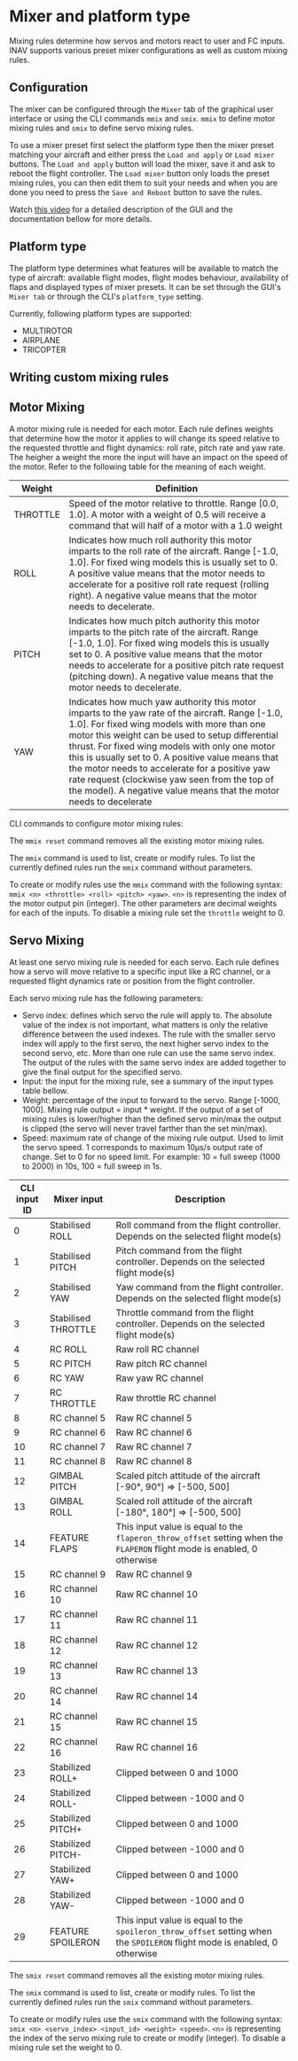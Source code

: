 # Mixer and platform type

Mixing rules determine how servos and motors react to user and FC inputs. INAV supports various preset mixer configurations as well as custom mixing rules.

## Configuration

The mixer can be configured through the `Mixer` tab of the graphical user interface or using the CLI commands `mmix` and `smix`. `mmix` to define motor mixing rules and `smix` to define servo mixing rules.

To use a mixer preset first select the platform type then the mixer preset matching your aircraft and either press the `Load and apply` or `Load mixer` buttons. The `Load and apply` button will load the mixer, save it and ask to reboot the flight controller. The `Load mixer` button only loads the preset mixing rules, you can then edit them to suit your needs and when you are done you need to press the `Save and Reboot` button to save the rules.

Watch [this video](https://www.youtube.com/watch?v=0cLFu-5syi0) for a detailed description of the GUI and the documentation bellow for more details.

## Platform type

The platform type determines what features will be available to match the type of aircraft: available flight modes, flight modes behaviour, availability of flaps and displayed types of mixer presets. It can be set through the GUI's `Mixer tab` or through the CLI's `platform_type` setting.

Currently, following platform types are supported:

* MULTIROTOR
* AIRPLANE
* TRICOPTER

## Writing custom mixing rules

## Motor Mixing

A motor mixing rule is needed for each motor. Each rule defines weights that determine how the motor it applies to will change its speed relative to the requested throttle and flight dynamics: roll rate, pitch rate and yaw rate. The heigher a weight the more the input will have an impact on the speed of the motor. Refer to the following table for the meaning of each weight.

| Weight | Definition |
| ---------------------- | ---------- |
| THROTTLE    | Speed of the motor relative to throttle. Range [0.0, 1.0]. A motor with a weight of 0.5 will receive a command that will half of a motor with a 1.0 weight |
| ROLL    | Indicates how much roll authority this motor imparts to the roll rate of the aircraft. Range [-1.0, 1.0]. For fixed wing models this is usually set to 0. A positive value means that the motor needs to accelerate for a positive roll rate request (rolling right). A negative value means that the motor needs to decelerate. |
| PITCH    | Indicates how much pitch authority this motor imparts to the pitch rate of the aircraft. Range [-1.0, 1.0]. For fixed wing models this is usually set to 0. A positive value means that the motor needs to accelerate for a positive pitch rate request (pitching down). A negative value means that the motor needs to decelerate. |
| YAW    | Indicates how much yaw authority this motor imparts to the yaw rate of the aircraft. Range [-1.0, 1.0]. For fixed wing models with more than one motor this weight can be used to setup differential thrust. For fixed wing models with only one motor this is usually set to 0. A positive value means that the motor needs to accelerate for a positive yaw rate request (clockwise yaw seen from the top of the model). A negative value means that the motor needs to decelerate |

CLI commands to configure motor mixing rules:

The `mmix reset` command removes all the existing motor mixing rules.

The `mmix` command is used to list, create or modify rules. To list the currently defined rules run the `mmix` command without parameters.

To create or modify rules use the `mmix` command with the following syntax: `mmix <n> <throttle> <roll> <pitch> <yaw>`. `<n>` is representing the index of the motor output pin (integer). The other parameters are decimal weights for each of the inputs. To disable a mixing rule set the `throttle` weight to 0.

## Servo Mixing

At least one servo mixing rule is needed for each servo. Each rule defines how a servo will move relative to a specific input like a RC channel, or a requested flight dynamics rate or position from the flight controller.

Each servo mixing rule has the following parameters:
* Servo index: defines which servo the rule will apply to. The absolute value of the index is not important, what matters is only the relative difference between the used indexes. The rule with the smaller servo index will apply to the first servo, the next higher servo index to the second servo, etc. More than one rule can use the same servo index. The output of the rules with the same servo index are added together to give the final output for the specified servo.
* Input: the input for the mixing rule, see a summary of the input types table bellow.
* Weight: percentage of the input to forward to the servo. Range [-1000, 1000]. Mixing rule output = input * weight. If the output of a set of mixing rules is lower/higher than the defined servo min/max the output is clipped (the servo will never travel farther than the set min/max).
* Speed: maximum rate of change of the mixing rule output. Used to limit the servo speed. 1 corresponds to maximum 10µs/s output rate of change. Set to 0 for no speed limit. For example: 10 = full sweep (1000 to 2000) in 10s, 100 = full sweep in 1s.

| CLI input ID | Mixer input | Description |
|----|--------------------------|------------------------------------------------------------------------------|
| 0  | Stabilised ROLL          | Roll command from the flight controller. Depends on the selected flight mode(s) |
| 1  | Stabilised PITCH         | Pitch command from the flight controller. Depends on the selected flight mode(s) |
| 2  | Stabilised YAW           | Yaw command from the flight controller. Depends on the selected flight mode(s) |
| 3  | Stabilised THROTTLE      | Throttle command from the flight controller. Depends on the selected flight mode(s) |
| 4  | RC ROLL                  | Raw roll RC channel |
| 5  | RC PITCH                 | Raw pitch RC channel |
| 6  | RC YAW                   | Raw yaw RC channel |
| 7  | RC THROTTLE              | Raw throttle RC channel |
| 8  | RC channel 5             | Raw RC channel 5 |
| 9  | RC channel 6             | Raw RC channel 6 |
| 10 | RC channel 7             | Raw RC channel 7 |
| 11 | RC channel 8             | Raw RC channel 8 |
| 12 | GIMBAL PITCH             | Scaled pitch attitude of the aircraft [-90°, 90°] => [-500, 500] |
| 13 | GIMBAL ROLL              | Scaled roll attitude of the aircraft [-180°, 180°] => [-500, 500] |
| 14 | FEATURE FLAPS            | This input value is equal to the `flaperon_throw_offset` setting when the `FLAPERON` flight mode is enabled, 0 otherwise |
| 15 | RC channel 9             | Raw RC channel 9 |
| 16 | RC channel 10            | Raw RC channel 10 |
| 17 | RC channel 11            | Raw RC channel 11 |
| 18 | RC channel 12            | Raw RC channel 12 |
| 19 | RC channel 13            | Raw RC channel 13 |
| 20 | RC channel 14            | Raw RC channel 14 |
| 21 | RC channel 15            | Raw RC channel 15 |
| 22 | RC channel 16            | Raw RC channel 16 |
| 23 | Stabilized ROLL+         | Clipped between 0 and 1000 |       
| 24 | Stabilized ROLL-         | Clipped between -1000 and 0 |
| 25 | Stabilized PITCH+        | Clipped between 0 and 1000 |
| 26 | Stabilized PITCH-        | Clipped between -1000 and 0 |
| 27 | Stabilized YAW+          | Clipped between 0 and 1000 |
| 28 | Stabilized YAW-          | Clipped between -1000 and 0 |
| 29 | FEATURE SPOILERON        | This input value is equal to the `spoileron_throw_offset` setting when the `SPOILERON` flight mode is enabled, 0 otherwise |


The `smix reset` command removes all the existing motor mixing rules.

The `smix` command is used to list, create or modify rules. To list the currently defined rules run the `smix` command without parameters.

To create or modify rules use the `smix` command with the following syntax: `smix <n> <servo_index> <input_id> <weight> <speed>`. `<n>` is representing the index of the servo mixing rule to create or modify (integer). To disable a mixing rule set the weight to 0.
